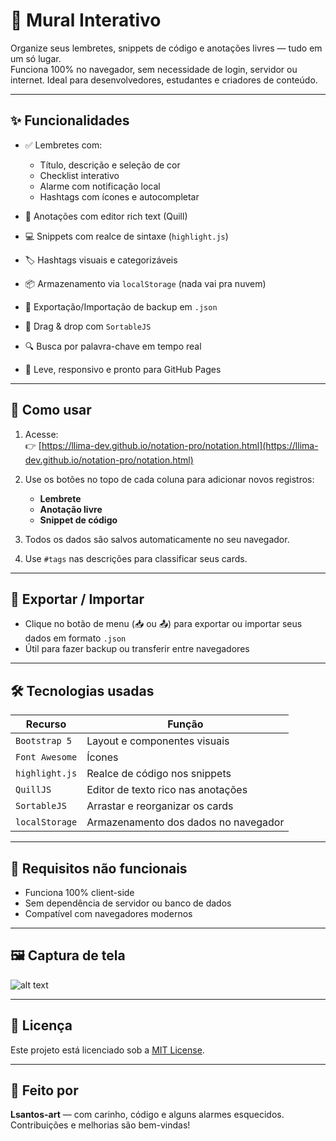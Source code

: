 # 🧱 Mural Interativo

Organize seus lembretes, snippets de código e anotações livres — tudo em um só lugar.  
Funciona 100% no navegador, sem necessidade de login, servidor ou internet. Ideal para desenvolvedores, estudantes e criadores de conteúdo.

---

## ✨ Funcionalidades

- ✅ Lembretes com:
  - Título, descrição e seleção de cor
  - Checklist interativo
  - Alarme com notificação local
  - Hashtags com ícones e autocompletar

- 📄 Anotações com editor rich text (Quill)
- 💻 Snippets com realce de sintaxe (`highlight.js`)
- 🏷️ Hashtags visuais e categorizáveis
- 📦 Armazenamento via `localStorage` (nada vai pra nuvem)
- 🔄 Exportação/Importação de backup em `.json`
- 🧩 Drag & drop com `SortableJS`
- 🔍 Busca por palavra-chave em tempo real
- 🌙 Leve, responsivo e pronto para GitHub Pages

---

## 🚀 Como usar

1. Acesse:  
   👉 [https://llima-dev.github.io/notation-pro/notation.html](https://llima-dev.github.io/notation-pro/notation.html)

2. Use os botões no topo de cada coluna para adicionar novos registros:
   - **Lembrete**
   - **Anotação livre**
   - **Snippet de código**

3. Todos os dados são salvos automaticamente no seu navegador.

4. Use `#tags` nas descrições para classificar seus cards.

---

## 💾 Exportar / Importar

- Clique no botão de menu (📥 ou 📤) para exportar ou importar seus dados em formato `.json`
- Útil para fazer backup ou transferir entre navegadores

---

## 🛠️ Tecnologias usadas

| Recurso        | Função                              |
|----------------|-------------------------------------|
| `Bootstrap 5`  | Layout e componentes visuais        |
| `Font Awesome` | Ícones                              |
| `highlight.js` | Realce de código nos snippets       |
| `QuillJS`      | Editor de texto rico nas anotações  |
| `SortableJS`   | Arrastar e reorganizar os cards     |
| `localStorage` | Armazenamento dos dados no navegador|

---

## 🧠 Requisitos não funcionais

- Funciona 100% client-side
- Sem dependência de servidor ou banco de dados
- Compatível com navegadores modernos

---

## 🖼️ Captura de tela

![alt text](https://github.com/user-attachments/assets/b3693649-6860-4c28-bb6b-e2a665f2d3d9)

---

## 📜 Licença

Este projeto está licenciado sob a [MIT License](LICENSE).

---

## 🙌 Feito por

**Lsantos-art** — com carinho, código e alguns alarmes esquecidos.  
Contribuições e melhorias são bem-vindas!
